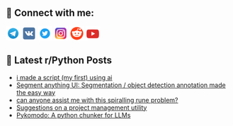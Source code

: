## 🔎 Connect with me:
[<img src="https://github.com/bullbesh/bullbesh/blob/main/images/Telegram.png" width="32" height="32" />](https://t.me/bullbesh)
[<img src="https://github.com/bullbesh/bullbesh/blob/main/images/VK.png" width="32" height="32" />](https://vk.com/bullbesh)
[<img src="https://github.com/bullbesh/bullbesh/blob/main/images/Twitter.png" width="32" height="32" />](https://twitter.com/bullbesh1)
[<img src="https://github.com/bullbesh/bullbesh/blob/main/images/Instagram.png" width="32" height="32" />](https://www.instagram.com/bullbesh)
[<img src="https://github.com/bullbesh/bullbesh/blob/main/images/Reddit.png" width="32" height="32" />](https://www.reddit.com/user/bullbesh)
[<img src="https://github.com/bullbesh/bullbesh/blob/main/images/YouTube.png" width="32" height="32" />](https://www.youtube.com/channel/UCtfjRs6uzgq5mfm8S06WTcg)

## 📕 Latest r/Python Posts
<!-- BLOG-POST-LIST:START -->
- [i made a script &lpar;my first&rpar; using ai](https://www.reddit.com/r/Python/comments/1io3c2a/i_made_a_script_my_first_using_ai/)
- [Segment anything UI: Segmentation / object detection annotation made the easy way](https://www.reddit.com/r/Python/comments/1io2ohv/segment_anything_ui_segmentation_object_detection/)
- [can anyone assist me with this spiralling rune problem?](https://www.reddit.com/r/Python/comments/1inuh7w/can_anyone_assist_me_with_this_spiralling_rune/)
- [Suggestions on a project management utility](https://www.reddit.com/r/Python/comments/1inqh7h/suggestions_on_a_project_management_utility/)
- [Pykomodo: A python chunker for LLMs](https://www.reddit.com/r/Python/comments/1inn3fl/pykomodo_a_python_chunker_for_llms/)
<!-- BLOG-POST-LIST:END -->
